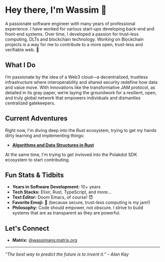 # Hey there, I'm Wassim 👋

A passionate software engineer with many years of professional experience. I have worked for various start-ups developing back-end and front-end systems. Over time, I developed a passion for trust-less computing, DLTs and blockchain technology. Working on Blockchain projects is a way for me to contribute to a more open, trust-less and verifiable web. 🚀

## What I Do

I’m passionate by the idea of a Web3 cloud—a decentralized, trustless infrastructure where interoperability and shared security redefine how data and value move. With innovations like the transformative JAM protocol, as detailed in its gray paper, we’re laying the groundwork for a resilient, open, and truly global network that empowers individuals and dismantles centralized gatekeepers.

## Current Adventures

Right now, I'm diving deep into the Rust ecosystem, trying to get my hands dirty learning and implementing things:

- **[Algorithms and Data Structures in Rust](https://github.com/wassimans/algorithms-and-data-structures-in-rust)**

At the same time, I'm trying to get invloved into the Polakdot SDK ecosystem to start contributing.

## Fun Stats & Tidbits

- **Years in Software Development:** 10+ years  
- **Tech Stacks:** Elixir, Rust, TypeScript, and more...
- **Text Editor:** Doom Emacs, of course! 😈
- **Favorite Emoji:** 🔐 (because secure, trust-less computing is my jam!)  
- **Philosophy:** Code should empower, not obscure. I strive to build systems that are as transparent as they are powerful.

## Let's Connect

- **Matrix:** [@wassimans:matrix.org](https://matrix.to/#/@wassimans:matrix.org)

---

*“The best way to predict the future is to invent it.” – Alan Kay*
